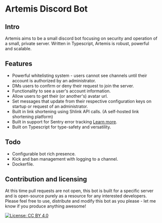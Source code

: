 # Artemis Discord Bot
## Intro
Artemis aims to be a small discord bot focusing on security and operation of a small, private server.  Written in Typescript, Artemis is robust, powerful and scalable.

## Features
- Powerful whitelisting system - users cannot see channels until their account is authorized by an administrator.
- DMs users to confirm or deny their request to join the server.
- Functionality to see a user's account information.
- Allow users to get their (or another's) avatar url.
- Set messages that update from their respective configuration keys on startup or request of an administrator.
- Built in link shortening using Shlink API calls. (A self-hosted link shortening platform)
- Built in support for Sentry error tracking [Learn more](https://sentry.io/).
- Built on Typescript for type-safety and versatility.

## Todo
- Configurable bot rich presence.
- Kick and ban management with logging to a channel.
- Dockerfile.

## Contribution and licensing
At this time pull requests are not open, this bot is built for a specific server and is open-source purely as a resource for any interested developers.  Please feel free to use, distribute and modify this bot as you please - let me know if you produce anything awesome!

[![License: CC BY 4.0](https://img.shields.io/badge/License-CC%20BY%204.0-lightgrey.svg)](https://creativecommons.org/licenses/by/4.0/)